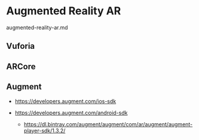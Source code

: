 # Augmented Reality AR 

augmented-reality-ar.md

## Vuforia

## ARCore

## Augment

*   https://developers.augment.com/ios-sdk

*   https://developers.augment.com/android-sdk

    *   https://dl.bintray.com/augment/augment/com/ar/augment/augment-player-sdk/1.3.2/
